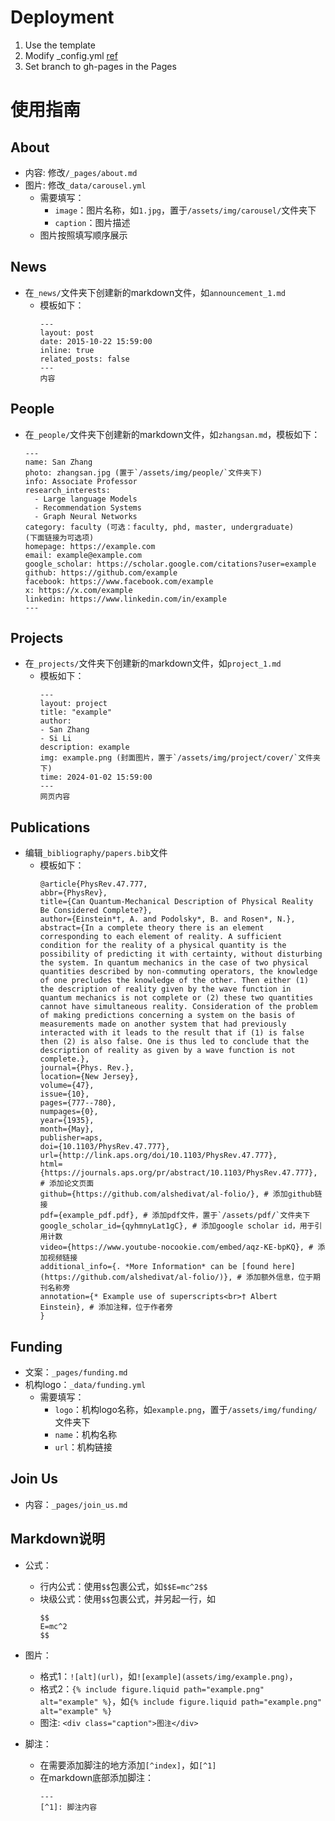 # Deployment
1. Use the template
2. Modify _config.yml [ref](https://github.com/alshedivat/al-folio/blob/main/CUSTOMIZE.md)
3. Set branch to gh-pages in the Pages

# 使用指南

## About

- 内容: 修改`/_pages/about.md`
- 图片: 修改`_data/carousel.yml`
  - 需要填写：
    - `image`：图片名称，如`1.jpg`，置于`/assets/img/carousel/`文件夹下
    - `caption`：图片描述
  - 图片按照填写顺序展示

## News

- 在`_news/`文件夹下创建新的markdown文件，如`announcement_1.md`
  - 模板如下：
    ```
    ---
    layout: post
    date: 2015-10-22 15:59:00
    inline: true
    related_posts: false
    ---
    内容
    ```

## People

- 在`_people/`文件夹下创建新的markdown文件，如`zhangsan.md`，模板如下：
  ```
  ---
  name: San Zhang
  photo: zhangsan.jpg (置于`/assets/img/people/`文件夹下)
  info: Associate Professor
  research_interests:
    - Large language Models
    - Recommendation Systems
    - Graph Neural Networks
  category: faculty (可选：faculty, phd, master, undergraduate)
  (下面链接为可选项)
  homepage: https://example.com
  email: example@example.com
  google_scholar: https://scholar.google.com/citations?user=example
  github: https://github.com/example
  facebook: https://www.facebook.com/example
  x: https://x.com/example
  linkedin: https://www.linkedin.com/in/example
  ---
  ```

## Projects

- 在`_projects/`文件夹下创建新的markdown文件，如`project_1.md`
  - 模板如下：
    ```
    ---
    layout: project
    title: "example"
    author:
    - San Zhang
    - Si Li
    description: example
    img: example.png (封面图片，置于`/assets/img/project/cover/`文件夹下)
    time: 2024-01-02 15:59:00
    ---
    网页内容
    ```

## Publications

- 编辑`_bibliography/papers.bib`文件
  - 模板如下：
    ```
    @article{PhysRev.47.777,
    abbr={PhysRev},
    title={Can Quantum-Mechanical Description of Physical Reality Be Considered Complete?},
    author={Einstein*†, A. and Podolsky*, B. and Rosen*, N.},
    abstract={In a complete theory there is an element corresponding to each element of reality. A sufficient condition for the reality of a physical quantity is the possibility of predicting it with certainty, without disturbing the system. In quantum mechanics in the case of two physical quantities described by non-commuting operators, the knowledge of one precludes the knowledge of the other. Then either (1) the description of reality given by the wave function in quantum mechanics is not complete or (2) these two quantities cannot have simultaneous reality. Consideration of the problem of making predictions concerning a system on the basis of measurements made on another system that had previously interacted with it leads to the result that if (1) is false then (2) is also false. One is thus led to conclude that the description of reality as given by a wave function is not complete.},
    journal={Phys. Rev.},
    location={New Jersey},
    volume={47},
    issue={10},
    pages={777--780},
    numpages={0},
    year={1935},
    month={May},
    publisher=aps,
    doi={10.1103/PhysRev.47.777},
    url={http://link.aps.org/doi/10.1103/PhysRev.47.777},
    html={https://journals.aps.org/pr/abstract/10.1103/PhysRev.47.777}, # 添加论文页面
    github={https://github.com/alshedivat/al-folio/}, # 添加github链接
    pdf={example_pdf.pdf}, # 添加pdf文件，置于`/assets/pdf/`文件夹下
    google_scholar_id={qyhmnyLat1gC}, # 添加google scholar id，用于引用计数
    video={https://www.youtube-nocookie.com/embed/aqz-KE-bpKQ}, # 添加视频链接
    additional_info={. *More Information* can be [found here](https://github.com/alshedivat/al-folio/)}, # 添加额外信息，位于期刊名称旁
    annotation={* Example use of superscripts<br>† Albert Einstein}, # 添加注释，位于作者旁
    }
    ```

## Funding

- 文案：`_pages/funding.md`
- 机构logo：`_data/funding.yml`
  - 需要填写：
    - `logo`：机构logo名称，如`example.png`，置于`/assets/img/funding/`文件夹下
    - `name`：机构名称
    - `url`：机构链接

## Join Us

- 内容：`_pages/join_us.md`

## Markdown说明

- 公式：
  - 行内公式：使用`$$`包裹公式，如`$$E=mc^2$$`
  - 块级公式：使用`$$`包裹公式，并另起一行，如
    ```
    $$
    E=mc^2
    $$
    ```
- 图片：

  - 格式1：`![alt](url)`，如`![example](assets/img/example.png)`，
  - 格式2：`{% include figure.liquid path="example.png" alt="example" %}`，如`{% include figure.liquid path="example.png" alt="example" %}`
  - 图注: `<div class="caption">图注</div>`

- 脚注：
  - 在需要添加脚注的地方添加`[^index]`，如`[^1]`
  - 在markdown底部添加脚注：
    ```
    ---
    [^1]: 脚注内容
    ```
